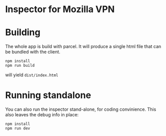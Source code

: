 
# Inspector for Mozilla VPN

# Building

The whole app is build with parcel. It will produce 
a single html file that can be bundled with the client.

```
npm install
npm run build
```
will yield `dist/index.html`


# Running standalone

You can also run the inspector stand-alone, for coding convinience. This also leaves the debug info in place:

```
npm install 
npm run dev 
```

